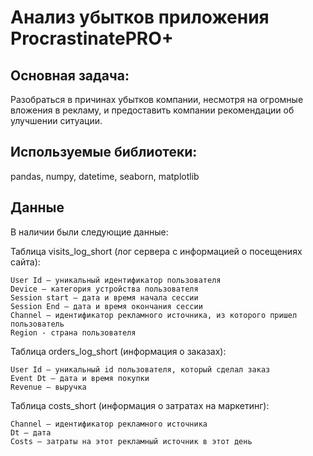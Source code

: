 # Анализ убытков приложения ProcrastinatePRO+

## Основная задача: 
Разобраться в причинах убытков компании, несмотря на огромные вложения в рекламу, и предоставить компании рекомендации об улучшении ситуации.

## Используемые библиотеки:
pandas, numpy, datetime, seaborn, matplotlib

## Данные
В наличии были следующие данные:

Таблица visits_log_short (лог сервера с информацией о посещениях сайта):

    User Id — уникальный идентификатор пользователя
    Device — категория устройства пользователя
    Session start — дата и время начала сессии
    Session End — дата и время окончания сессии
    Channel — идентификатор рекламного источника, из которого пришел пользователь
    Region - страна пользователя

Таблица orders_log_short (информация о заказах):

    User Id — уникальный id пользователя, который сделал заказ
    Event Dt — дата и время покупки
    Revenue — выручка

Таблица costs_short (информация о затратах на маркетинг):

    Channel — идентификатор рекламного источника
    Dt — дата
    Costs — затраты на этот рекламный источник в этот день
